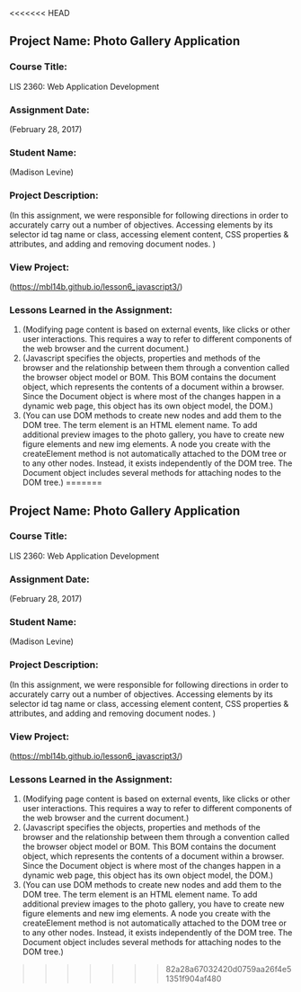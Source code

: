 <<<<<<< HEAD
## Project Name:  Photo Gallery Application

### Course Title:
LIS 2360:  Web Application Development

### Assignment Date:  
(February 28, 2017)

### Student Name:  
(Madison Levine)

### Project Description:
(In this assignment, we were responsible for following directions in order to accurately carry out a number of objectives. Accessing elements by its selector id tag name or class, accessing element content, CSS properties & attributes, and adding and removing document nodes. )

### View Project:
(https://mbl14b.github.io/lesson6_javascript3/)

### Lessons Learned in the Assignment:
1. (Modifying page content is based on external events, like clicks or other user interactions. This requires a way to refer to different components of the web browser and the current document.)
2. (Javascript specifies the objects, properties and methods of the browser and the relationship between them through a convention called the browser object model or BOM. This BOM contains the document object, which represents the contents of a document within a browser. Since the Document object is where most of the changes happen in a dynamic web page, this object has its own object model, the DOM.)
3. (You can use DOM methods to create new nodes and add them to the DOM tree.  The term element is an HTML element name. To add additional preview images to the photo gallery, you have to create new figure elements and new img elements. A node you create with the createElement method is not automatically attached to the DOM tree or to any other nodes. Instead, it exists independently of the DOM tree. The Document object includes several methods for attaching nodes to the DOM tree.)
=======
## Project Name:  Photo Gallery Application

### Course Title:
LIS 2360:  Web Application Development

### Assignment Date:  
(February 28, 2017)

### Student Name:  
(Madison Levine)

### Project Description:
(In this assignment, we were responsible for following directions in order to accurately carry out a number of objectives. Accessing elements by its selector id tag name or class, accessing element content, CSS properties & attributes, and adding and removing document nodes. )

### View Project:
(https://mbl14b.github.io/lesson6_javascript3/)

### Lessons Learned in the Assignment:
1. (Modifying page content is based on external events, like clicks or other user interactions. This requires a way to refer to different components of the web browser and the current document.)
2. (Javascript specifies the objects, properties and methods of the browser and the relationship between them through a convention called the browser object model or BOM. This BOM contains the document object, which represents the contents of a document within a browser. Since the Document object is where most of the changes happen in a dynamic web page, this object has its own object model, the DOM.)
3. (You can use DOM methods to create new nodes and add them to the DOM tree.  The term element is an HTML element name. To add additional preview images to the photo gallery, you have to create new figure elements and new img elements. A node you create with the createElement method is not automatically attached to the DOM tree or to any other nodes. Instead, it exists independently of the DOM tree. The Document object includes several methods for attaching nodes to the DOM tree.)
>>>>>>> 82a28a67032420d0759aa26f4e51351f904af480
